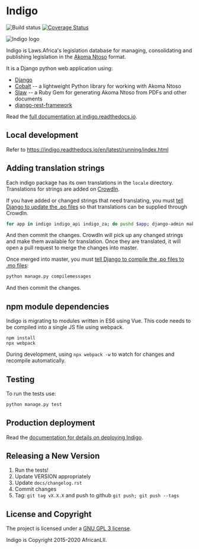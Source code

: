 # Indigo

![Build status](https://github.com/laws-africa/indigo/workflows/Test/badge.svg) [![Coverage Status](https://coveralls.io/repos/github/laws-africa/indigo/badge.svg?branch=master)](https://coveralls.io/github/laws-africa/indigo?branch=master)

![Indigo logo](https://raw.githubusercontent.com/Code4SA/indigo/master/docs/logo.png "Indigo logo")

Indigo is Laws.Africa's legislation database for managing, consolidating and publishing
legislation in the [Akoma Ntoso](http://www.akomantoso.org/) format.

It is a Django python web application using:

* [Django](http://djangoproject.com/)
* [Cobalt](http://cobalt.readthedocs.io/en/latest/) -- a lightweight Python library for working with Akoma Ntoso
* [Slaw](https://rubygems.org/gems/slaw) -- a Ruby Gem for generating Akoma Ntoso from PDFs and other documents
* [django-rest-framework](http://www.django-rest-framework.org/)

Read the [full documentation at indigo.readthedocs.io](http://indigo.readthedocs.io/en/latest/index.html).

## Local development
Refer to https://indigo.readthedocs.io/en/latest/running/index.html

## Adding translation strings

Each indigo package has its own translations in the `locale` directory. Translations for strings are added on [CrowdIn](https://crowdin.com/project/lawsafrica-indigo).

If you have added or changed strings that need translating, you must [tell Django to update the .po files](https://docs.djangoproject.com/en/2.2/topics/i18n/translation/#localization-how-to-create-language-files) so that translations can be supplied through CrowdIn.

```bash
for app in indigo indigo_api indigo_za; do pushd $app; django-admin makemessages -a; popd; done
```

And then commit the changes. CrowdIn will pick up any changed strings and make them available for translation. Once they are translated, it will
open a pull request to merge the changes into master.

Once merged into master, you must [tell Django to compile the .po files to .mo files](https://docs.djangoproject.com/en/2.2/topics/i18n/translation/#compiling-message-files):

```bash
python manage.py compilemessages
```

And then commit the changes.


## npm module dependencies

Indigo is migrating to modules written in ES6 using Vue. This code needs to be compiled into a single JS file using webpack.

```
npm install
npx webpack
```

During development, using `npx webpack -w` to watch for changes and recompile automatically.

## Testing

To run the tests use:

```bash
python manage.py test
```

## Production deployment

Read the [documentation for details on deploying Indigo](http://indigo.readthedocs.org/en/latest/running/index.html).

## Releasing a New Version

1. Run the tests!
2. Update VERSION appropriately
3. Update `docs/changelog.rst`
4. Commit changes
5. Tag: `git tag vX.X.X` and push to github `git push; git push --tags`

## License and Copyright

The project is licensed under a [GNU GPL 3 license](LICENSE).

Indigo is Copyright 2015-2020 AfricanLII.
